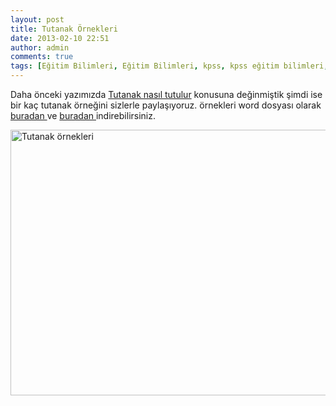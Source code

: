 ```yaml
---
layout: post
title: Tutanak Örnekleri
date: 2013-02-10 22:51
author: admin
comments: true
tags: [Eğitim Bilimleri, Eğitim Bilimleri, kpss, kpss eğitim bilimleri, Makale]
---
```

Daha önceki yazımızda <a title="Tutanak nasıl yazılır, tutulur" href="http://egitimvaktim.com/tutanak-nasil-tutulur">Tutanak nasıl tutulur</a> konusuna değinmiştik şimdi ise bir kaç tutanak örneğini sizlerle paylaşıyoruz. örnekleri word dosyası olarak <a href="https://egitimvaktim.com/dosyalar/2016/tutanak-ornegi.docx">buradan </a>ve <a title="Tutanak örneği" href="http://egitimvaktim.com/dosyalar/2013/02/MUAYENE_RAPORU.doc" target="_blank">buradan </a> indirebilirsiniz.

<a href="http://egitimvaktim.com/tutanak-ornekleri/tutanak_ornekleri" rel="attachment wp-att-8620"><img class="alignnone size-full wp-image-8620" alt="Tutanak örnekleri" src="http://egitimvaktim.com/dosyalar/2013/02/Tutanak_ornekleri.jpg" width="742" height="425" /></a> 
